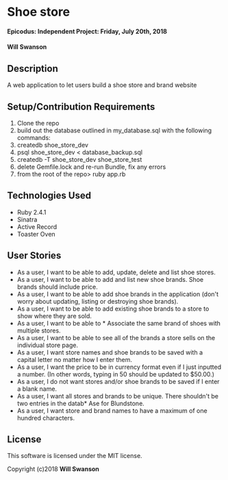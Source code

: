 # Shoe store

#### Epicodus: Independent Project: Friday, July 20th, 2018

#### Will Swanson

## Description

 A web application to let users build a shoe store and brand website

## Setup/Contribution Requirements

1. Clone the repo
1. build out the database outlined in my_database.sql with the following commands:
1. createdb shoe_store_dev
1. psql shoe_store_dev < database_backup.sql
1. createdb -T shoe_store_dev shoe_store_test
1. delete Gemfile.lock and re-run Bundle, fix any errors
1. from the root of the repo> ruby app.rb

## Technologies Used

* Ruby 2.4.1
* Sinatra
* Active Record
* Toaster Oven

## User Stories

* As a user, I want to be able to add, update, delete and list shoe stores.
* As a user, I want to be able to add and list new shoe brands. Shoe brands should include price.
* As a user, I want to be able to add shoe brands in the application (don't worry about updating, listing or destroying shoe brands).
* As a user, I want to be able to add existing shoe brands to a store to show where they are sold.
* As a user, I want to be able to * Associate the same brand of shoes with multiple stores.
* As a user, I want to be able to see all of the brands a store sells on the individual store page.
* As a user, I want store names and shoe brands to be saved with a capital letter no matter how I enter them.
* As a user, I want the price to be in currency format even if I just inputted a number. (In other words, typing in 50 should be updated to $50.00.)
* As a user, I do not want stores and/or shoe brands to be saved if I enter a blank name.
* As a user, I want all stores and brands to be unique. There shouldn't be two entries in the datab* Ase for Blundstone.
* As a user, I want store and brand names to have a maximum of one hundred characters.

## License

This software is licensed under the MIT license.

Copyright (c)2018 **Will Swanson**

